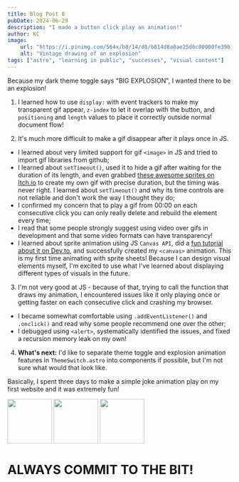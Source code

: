 ```yaml
---
title: Blog Post 8
pubDate: 2024-06-29
description: "I made a button click play an animation!"
author: KC
image:
    url: "https://i.pinimg.com/564x/b8/14/d8/b814d8a8ae25d6c00000fe39b18e4009.jpg"
    alt: "Vintage drawing of an explosion"
tags: ["astro", "learning in public", "successes", "visual content"]
---
```

Because my dark theme toggle says "BIG EXPLOSION", I wanted there to be an explosion!

1. I learned how to use `display:` with event trackers to make my transparent gif appear, `z-index` to let it overlap with the button, and `positioning` and `length` values to place it correctly outside normal document flow!

2. It's much more difficult to make a gif disappear after it plays once in JS. 
- I learned about very limited support for gif `<image>` in JS and tried to import gif libraries from github;
- I learned about `setTimeout()`, used it to hide a gif after waiting for the duration of its length, and even grabbed [these awesome sprites on Itch.io](https://ansimuz.itch.io/explosion-animations-pack) to create my own gif with precise duration, but the timing was never right. I learned about `setTimeout()` and why its time controls are not reliable and don't work the way I thought they do;
- I confirmed my concern that to play a gif from 00:00 on each consecutive click you can only really delete and rebuild the element every time;
- I read that some people strongly suggest using video over gifs in development and that some video formats can have transparency!
- I learned about sprite animation using JS `Canvas API`, did a [fun tutorial about it on Dev.to](https://dev.to/martyhimmel/animating-sprite-sheets-with-javascript-ag3), and successfully created my `<canvas>` animation. This is my first time animating with sprite sheets! Because I can design visual elements myself, I'm excited to use what I've learned about displaying different types of visuals in the future.

3. I'm not very good at JS - because of that, trying to call the function that draws my animation, I encountered issues like it only playing once or getting faster on each consecutive click and crashing my browser.
- I became somewhat comfortable using `.addEventListener()` and `.onclick()` and read why some people recommend one over the other;
- I debugged using `<alert>`, systematically identified the issues, and fixed a recursion memory leak on my own!

4. **What's next:** I'd like to separate theme toggle and explosion animation features in `ThemeSwitch.astro` into components if possible, but I'm not sure what would that look like.

Basically, I spent three days to make a simple joke animation play on my first website and it was extremely fun!

<p display="inline-block">
<image src="../../ezgif-5-d2cafdb86f.gif" height="100"></image>
<image src="../../ezgif-5-d2cafdb86f.gif" height="100"></image>
<image src="../../ezgif-5-d2cafdb86f.gif" height="100"></image>
</p>

# ALWAYS COMMIT TO THE BIT!